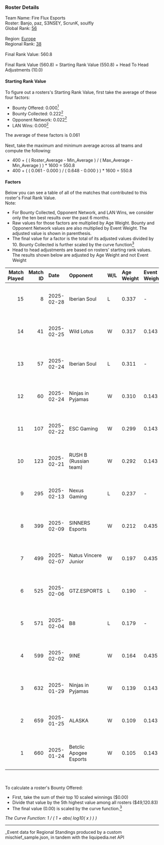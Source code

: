 ### Roster Details<br />
Team Name: Fire Flux Esports<br />
Roster: Banjo, paz, S3NSEY, ScrunK, soulfly<br />
Global Rank: [56](../../standings_global_2025_07_07.md)<br />
<br />
Region: [Europe]( ../../standings_europe_2025_07_07.md)<br />
Regional Rank: [38]( ../../standings_europe_2025_07_07.md)<br />
<br />
Final Rank Value:  560.8<br />
<br />
Final Rank Value (560.8) = Starting Rank Value (550.8) + Head To Head Adjustments (10.0)<br />

#### Starting Rank Value<br />
To figure out a rosters's Starting Rank Value, first take the average of these four factors:<br />
- Bounty Offered: 0.000[<sup>1</sup>](#table2)
- Bounty Collected: 0.222[<sup>2</sup>](#table1)
- Opponent Network: 0.022[<sup>2</sup>](#table1)
- LAN Wins: 0.000[<sup>2</sup>](#table1)

The average of these factors is 0.061<br />
<br />
Next, take the maximum and minimum average across all teams and compute the following:<br />
- 400 + ( ( Roster_Average - Min_Average ) / ( Max_Average - Min_Average ) ) * 1600 = 550.8
- 400 + ( ( 0.061 - 0.000 ) / ( 0.648 - 0.000 ) ) * 1600 = 550.8


#### Factors<br />
Below you can see a table of all of the matches that contributed to this roster's Final Rank Value.<br />
Note:<br />

- For Bounty Collected, Opponent Network, and LAN Wins, we consider only the ten best results over the past 6 months.
- Raw values for those factors are multiplied by Age Weight. Bounty and Opponent Network values are also multiplied by Event Weight. The adjusted value is shown in parenthesis.
- The final value for a factor is the total of its adjusted values divided by 10. Bounty Collected is further scaled by the curve function[<sup>3</sup>](#curveFunction)
- Head to head adjustments are based on rosters' starting rank values. The results shown below are adjusted by Age Weight and not Event Weight
<span id="table1"></span><br />


| Match Played | Match ID | Date       | Opponent               | W/L | Age Weight | Event Weight | Bounty Collected | Opponent Network | LAN Wins  | H2H Adj. | Roster                              |
| -: | -: | :- | :- | :- | :- | :- | :- | :- | :- | -: | :- |
|           15 |        8 | 2025-02-28 | Iberian Soul           | L   | 0.337      | -            | -                | -                | -         |    -7.20 | Banjo, paz, S3NSEY, ScrunK, soulfly |
|           14 |       41 | 2025-02-25 | Wild Lotus             | W   | 0.317      | 0.143        | 0.000 (0.000)    | 0.221 (0.010)    | 0 (0.000) |     2.88 | Banjo, paz, S3NSEY, ScrunK, soulfly |
|           13 |       57 | 2025-02-24 | Iberian Soul           | L   | 0.311      | -            | -                | -                | -         |    -6.82 | Banjo, paz, S3NSEY, ScrunK, soulfly |
|           12 |       60 | 2025-02-24 | Ninjas in Pyjamas      | W   | 0.310      | 0.143        | 0.000 (0.000)    | 0.688 (0.031)    | 0 (0.000) |     3.01 | Banjo, paz, S3NSEY, ScrunK, soulfly |
|           11 |      107 | 2025-02-22 | ESC Gaming             | W   | 0.299      | 0.143        | 0.000 (0.000)    | 0.236 (0.010)    | 0 (0.000) |     2.73 | Banjo, paz, S3NSEY, ScrunK, soulfly |
|           10 |      123 | 2025-02-21 | RUSH B (Russian team)  | W   | 0.292      | 0.143        | 0.000 (0.000)    | 0.784 (0.033)    | 0 (0.000) |     4.14 | Banjo, paz, S3NSEY, ScrunK, soulfly |
|            9 |      295 | 2025-02-13 | Nexus Gaming           | L   | 0.237      | -            | -                | -                | -         |    -3.39 | Banjo, paz, S3NSEY, ScrunK, soulfly |
|            8 |      399 | 2025-02-09 | SINNERS Esports        | W   | 0.212      | 0.435        | 0.002 (0.000)    | 0.235 (0.022)    | 0 (0.000) |     4.57 | Banjo, paz, S3NSEY, ScrunK, soulfly |
|            7 |      499 | 2025-02-07 | Natus Vincere Junior   | W   | 0.197      | 0.435        | 0.031 (0.003)    | 0.525 (0.045)    | 0 (0.000) |     4.94 | Banjo, paz, S3NSEY, ScrunK, soulfly |
|            6 |      525 | 2025-02-06 | GTZ.ESPORTS            | L   | 0.190      | -            | -                | -                | -         |    -2.99 | Banjo, paz, S3NSEY, ScrunK, soulfly |
|            5 |      571 | 2025-02-04 | B8                     | L   | 0.179      | -            | -                | -                | -         |    -0.59 | Banjo, paz, S3NSEY, ScrunK, soulfly |
|            4 |      599 | 2025-02-02 | 9INE                   | W   | 0.164      | 0.435        | 0.000 (0.000)    | 0.627 (0.045)    | 0 (0.000) |     2.45 | Banjo, paz, S3NSEY, ScrunK, soulfly |
|            3 |      632 | 2025-01-29 | Ninjas in Pyjamas      | W   | 0.139      | 0.143        | 0.000 (0.000)    | 0.688 (0.014)    | 0 (0.000) |     1.33 | Banjo, paz, S3NSEY, ScrunK, soulfly |
|            2 |      659 | 2025-01-25 | ALASKA                 | W   | 0.109      | 0.143        | 0.017 (0.000)    | 0.519 (0.008)    | 0 (0.000) |     3.21 | Banjo, paz, S3NSEY, ScrunK, soulfly |
|            1 |      660 | 2025-01-24 | Betclic Apogee Esports | W   | 0.105      | 0.143        | 0.000 (0.000)    | 0.460 (0.007)    | 0 (0.000) |     1.70 | Banjo, paz, S3NSEY, ScrunK, soulfly |

<br />
<span id="table2"></span><br />
To calculate a roster's Bounty Offered:<br />

- First, take the sum of their top 10 scaled winnings ($0.00)
- Divide that value by the 5th highest value among all rosters ($49,120.83)
- The final value (0.00) is scaled by the curve function.[<sup>3</sup>](#curveFunction)

<span id="curveFunction"></span>_The Curve Function: 1 / ( 1 + abs( log10( x ) ) )_<br />

---
_Event data for Regional Standings produced by a custom mischief_sample.json, in tandem with the liquipedia.net API<br />
